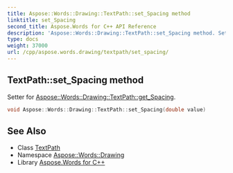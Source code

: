 ```yaml
---
title: Aspose::Words::Drawing::TextPath::set_Spacing method
linktitle: set_Spacing
second_title: Aspose.Words for C++ API Reference
description: 'Aspose::Words::Drawing::TextPath::set_Spacing method. Setter for Aspose::Words::Drawing::TextPath::get_Spacing in C++.'
type: docs
weight: 37000
url: /cpp/aspose.words.drawing/textpath/set_spacing/
---
```

## TextPath::set_Spacing method


Setter for [Aspose::Words::Drawing::TextPath::get_Spacing](../get_spacing/).

```cpp
void Aspose::Words::Drawing::TextPath::set_Spacing(double value)
```

## See Also

* Class [TextPath](../)
* Namespace [Aspose::Words::Drawing](../../)
* Library [Aspose.Words for C++](../../../)
